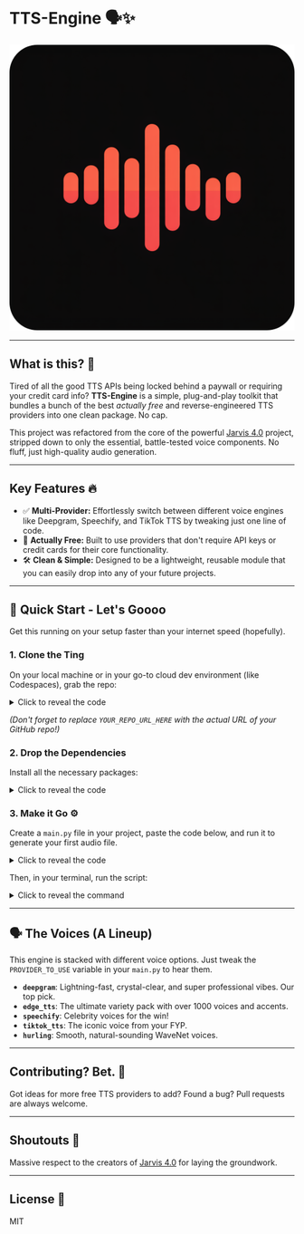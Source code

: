<p align="center">
  <h1>TTS-Engine 🗣️✨</h1>
  <img src="https://raw.githubusercontent.com/sankalp-v1/TTS-Engine/refs/heads/main/20250824_133746_0000.png" alt="TTS-Engine Logo">
</p>

---
## What is this? 🤔

Tired of all the good TTS APIs being locked behind a paywall or requiring your credit card info? **TTS-Engine** is a simple, plug-and-play toolkit that bundles a bunch of the best *actually free* and reverse-engineered TTS providers into one clean package. No cap.

This project was refactored from the core of the powerful [Jarvis 4.0](https://github.com/SreejanPersonal/Jarvis-4.0) project, stripped down to only the essential, battle-tested voice components. No fluff, just high-quality audio generation.

---
## Key Features 🔥

* ✅ **Multi-Provider:** Effortlessly switch between different voice engines like Deepgram, Speechify, and TikTok TTS by tweaking just one line of code.
* 💸 **Actually Free:** Built to use providers that don't require API keys or credit cards for their core functionality.
* 🛠️ **Clean & Simple:** Designed to be a lightweight, reusable module that you can easily drop into any of your future projects.

---
## 🚀 Quick Start - Let's Goooo

Get this running on your setup faster than your internet speed (hopefully).

### 1. Clone the Ting

On your local machine or in your go-to cloud dev environment (like Codespaces), grab the repo:

<details>
<summary>Click to reveal the code</summary>
<pre><code>git clone [YOUR_REPO_URL_HERE]
cd tts-engine
</code></pre>
</details>

*(Don't forget to replace `YOUR_REPO_URL_HERE` with the actual URL of your GitHub repo\!)*

### 2\. Drop the Dependencies

Install all the necessary packages:

<details>
<summary>Click to reveal the code</summary>
<pre><code>pip install -r requirements.txt
</code></pre>
</details>

### 3\. Make it Go ⚙️

Create a `main.py` file in your project, paste the code below, and run it to generate your first audio file.

<details>
<summary>Click to reveal the code</summary>
<pre><code class="language-python">
import sys
import os
import asyncio
import traceback

# This adds the project folder to Python's path so it can find the 'voice' module
sys.path.append(os.getcwd())

from voice.text_to_speech.manager import TTSManager

async def main():
    print("🔥 Running the Clean TTS Engine...")

    # --- CONFIGURATION ---

    # Step 1: See all your options in this list
    ALL_PROVIDERS = [
        "deepgram",    # Fast & Professional
        "edge_tts",    # Huge variety of voices
        "speechify",   # Celebrity voices (Snoop Dogg, etc.)
        "tiktok_tts",  # Viral, natural voice
        "hurling",     # Natural WaveNet voices
    ]

    # Step 2: Pick one from the list above and put its name here
    PROVIDER_TO_USE = "deepgram"

    TEXT_TO_SPEAK = f"This is a test using the {PROVIDER_TO_USE} provider. Let's see how it sounds."
    OUTPUT_FOLDER = "output"
    # The filename will now include the provider's name
    OUTPUT_FILENAME = f"{PROVIDER_TO_USE}_output.mp3"

    # ---------------------

    try:
        os.makedirs(OUTPUT_FOLDER, exist_ok=True)
        output_path = os.path.join(OUTPUT_FOLDER, OUTPUT_FILENAME)

        tts_manager = TTSManager()
        active_provider = tts_manager.get_provider(PROVIDER_TO_USE)
        print(f"🎤 Using voice provider: {PROVIDER_TO_USE}")

        audio_path = active_provider.generate_speech(TEXT_TO_SPEAK, output_path=output_path)

        print(f"✅✅✅ SUCCESS! Audio saved to: {audio_path}")
        print(f"You should find the audio file in the '{OUTPUT_FOLDER}' folder.")

    except Exception as e:
        print(f"💀💀💀 An error occurred: {e}")
        traceback.print_exc()

if __name__ == "__main__":
    asyncio.run(main())
</code></pre>
</details>

Then, in your terminal, run the script:

<details>
<summary>Click to reveal the command</summary>
<pre><code>python main.py
</code></pre>
</details>

---
## 🗣️ The Voices (A Lineup)

This engine is stacked with different voice options. Just tweak the `PROVIDER_TO_USE` variable in your `main.py` to hear them.

  * **`deepgram`**: Lightning-fast, crystal-clear, and super professional vibes. Our top pick.
  * **`edge_tts`**: The ultimate variety pack with over 1000 voices and accents.
  * **`speechify`**: Celebrity voices for the win\!
  * **`tiktok_tts`**: The iconic voice from your FYP.
  * **`hurling`**: Smooth, natural-sounding WaveNet voices.

-----

## Contributing? Bet. 🙌

Got ideas for more free TTS providers to add? Found a bug? Pull requests are always welcome.

-----

## Shoutouts 📢

Massive respect to the creators of [Jarvis 4.0](https://github.com/SreejanPersonal/Jarvis-4.0) for laying the groundwork.

-----

## License 📄

MIT
